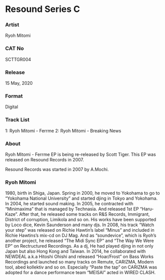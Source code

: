 # Resound Series C

### Artist
Ryoh Mitomi

### CAT No
SCTTGR004

### Release
15 May, 2020

### Format
Digital

### Track List
1: Ryoh Mitomi - Ferrme
2: Ryoh Mitomi - Breaking News

### About 
Ryoh Mitomi - Ferrme EP is being re-released by Scott Tiger.
This EP was released on Resound Records in 2007.

Resound Records was started in 2007 by A.Mochi.

### Ryoh Mitomi
1980, birth in Shiga, Japan. Spring in 2000, he moved to Yokohama to go to “Yokohama National University” and started djing in Tokyo and Yokohama. In 2004, he started sound making. In 2005, he contracted with “Minimaxima” that is managed by Technasia. And released 1st EP “Haru-Kaze”. After that, he released some tracks on R&S Records, Immigrant, District of corruption, Limikola and so on. His works have been supported by Loco dice, Kevin Saunderson and many djs. In 2008, his track “Watch your step” was released on Richie Hawtin’s label “Minus” and included in Richie Hawtins’s mix-cd on DJ Mag. And as “soundevice”, which is Ryoh’s another project, he released “The Midi Sync EP” and “The Way We Were EP” on Rectructured Recordings. As a dj, He had played djing in not only Japan but also Hong Kong and Taiwan. In 2014, he collaborated with NEWDEAL a.k.a Hitoshi Ohishi and released “Hoar/Frost” on Bass Works Recordings and launched so many tracks on Remute, CARIZMA, Modern tool, abed kollektiv and so on. Especially “Paste the tap” on CARIZMA was adopted for a dance performance team “MEISAI” acted in WIRED CLASH.
